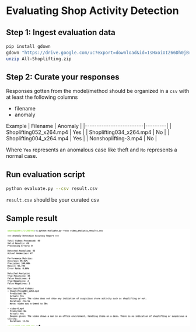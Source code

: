 # Evaluating Shop Activity Detection

## Step 1: Ingest evaluation data
```bash
pip install gdown
gdown "https://drive.google.com/uc?export=download&id=1sHxoiUIZ66Dh0jBrAalBZ5Rp-yLUmt_3"
unzip All-Shoplifting.zip
```

## Step 2: Curate your responses
Responses gotten from the model/method should be organized in a `csv` with at least the following columns
  - filename
  - anomaly

Example
| Filename                | Anomaly |
|-------------------------|---------|
| Shoplifting052_x264.mp4 | Yes     |
| Shoplifting034_x264.mp4 | No      |
| Shoplifting004_x264.mp4 | Yes     |
| Nonshoplifting-3.mp4    | No      |

Where `Yes` represents an anomalous case like theft and `No` represents a normal case.

## Run evaluation script 
```bash
python evaluate.py --csv result.csv
```

`result.csv` should be your curated csv

## Sample result
![sample result](qwen-result.png)
